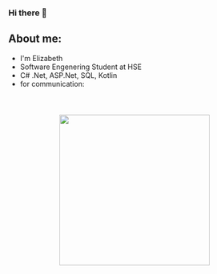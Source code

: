### Hi there 👋

## About me:
- I'm Elizabeth
- Software Engenering Student at HSE
- C# .Net, ASP.Net, SQL, Kotlin
- for communication:
<div style="margin-left: 2000px;">
    <a href="https://t.me/vitflare">
        <img src="https://pngicon.ru/file/uploads/telegram.png" width="25" height="25"/>
    </a>
</div>

<p align="center">
  <img src="https://cdn.sanity.io/images/do2rqv0h/production/3356021b2d743e60cb89b0b97196fb2b2b0b44a0-800x800.gif?w=500&fit=max&auto=format" width=300 height=300>
</p>




